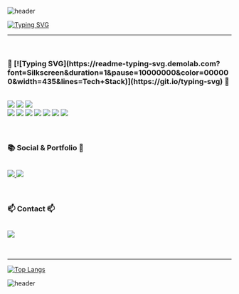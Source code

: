 ![header](https://capsule-render.vercel.app/api?type=waving&color=0:93EEF3,50:A5BCFF,100:FEDCED&height=100&section=header)

[![Typing SVG](https://readme-typing-svg.demolab.com?font=Silkscreen&pause=1000&color=000000&width=435&lines=Chaehyun's+GitHub👩‍💻)](https://git.io/typing-svg)


<hr>

<br>


<div align=left>
  <h3> 💾 [![Typing SVG](https://readme-typing-svg.demolab.com?font=Silkscreen&duration=1&pause=10000000&color=000000&width=435&lines=Tech+Stack)](https://git.io/typing-svg) 💾 </h3> <br>
  	<img src="https://img.shields.io/badge/AndroidStudio-3DDC84?style=for-the-badge&logo=AndroidStudio&logoColor=white"/>
	<img src="https://img.shields.io/badge/VisualStudioCode-007ACC?style=for-the-badge&logo=visualstudiocode&logoColor=white"/>
	<img src="https://img.shields.io/badge/Figma-F24E1E?style=for-the-badge&logo=Figma&logoColor=white"/><br>
	<img src="https://img.shields.io/badge/Kotlin-61DAFB?style=for-the-badge&logo=Kotlin&logoColor=white"/>
	<img src="https://img.shields.io/badge/ReactNative-777BB4?style=for-the-badge&logo=React&logoColor=white"/>
	<img src="https://img.shields.io/badge/Html5-E34F26?style=for-the-badge&logo=Html5&logoColor=white"/>
	<img src="https://img.shields.io/badge/Css3-1572B6?style=for-the-badge&logo=Css3&logoColor=white"/>
	<img src="https://img.shields.io/badge/TypeScript-3178C6?style=for-the-badge&logo=TypeScript&logoColor=white"/>
	<img src="https://img.shields.io/badge/Php-777BB4?style=for-the-badge&logo=Php&logoColor=white"/>
	<img src="https://img.shields.io/badge/Mysql-4479A1?style=for-the-badge&logo=Mysql&logoColor=white"/>
	
</div>

<br>
<br>

<div align=left>
	<h3> 📚 Social & Portfolio 🎨 </h3> <br>
	<a href="https://velog.io/@chhue">
		<img src="https://img.shields.io/badge/Velog-20C997?style=for-the-badge&logo=Velog&logoColor=white" />
	</a>
  	<a href="https://play.google.com/store/apps/developer?id=Hue">
		<img src="https://img.shields.io/badge/GooglePlay-414141?style=for-the-badge&logo=googleplay&logoColor=white" />
	</a>
 
</div>

<br>
<br>

<div align=left>
	<h3> 📫 Contact 📫 </h3> <br>
	<a href="mailto:chhue96@gmail.com">
        	<img src="https://img.shields.io/badge/Gmail-EA4335?style=for-the-badge&logo=Gmail&logoColor=white"> 
    	</a>
</div>

<br>
<br>
<hr>

<div align=left>

[![Top Langs](https://github-readme-stats.vercel.app/api/top-langs/?username=chhue&layout=compact)](https://github.com/chhue/github-readme-stats)
	
</div>

![header](https://capsule-render.vercel.app/api?type=waving&color=0:FEDCED,50:A5BCFF,100:93EEF3&height=100&section=footer)
